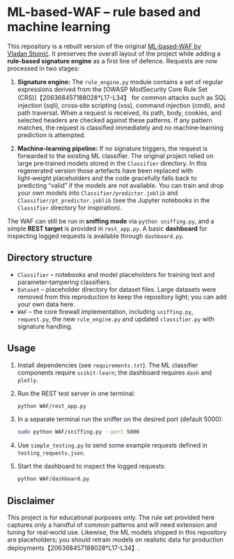 # ML-based‑WAF – rule based and machine learning

This repository is a rebuilt version of the original
[ML‑based‑WAF by Vladan Stojnić](https://github.com/vladan-stojnic/ML-based-WAF).
It preserves the overall layout of the project while adding a **rule‑based
signature engine** as a first line of defence.  Requests are now processed in
two stages:

1. **Signature engine:** The `rule_engine.py` module contains a set of
   regular expressions derived from the [OWASP ModSecurity Core Rule Set
   (CRS)]【206368457188028†L17-L34】 for common attacks such as SQL injection (sqli), cross‑site
   scripting (xss), command injection (cmdi), and path traversal.  When a
   request is received, its path, body, cookies, and selected headers are
   checked against these patterns.  If any pattern matches, the request is
   classified immediately and no machine‑learning prediction is attempted.

2. **Machine‑learning pipeline:** If no signature triggers, the request is
   forwarded to the existing ML classifier.  The original project relied on
   large pre‑trained models stored in the `Classifier` directory.  In this
   regenerated version those artefacts have been replaced with light‑weight
   placeholders and the code gracefully falls back to predicting “valid” if the
   models are not available.  You can train and drop your own models into
   `Classifier/predictor.joblib` and `Classifier/pt_predictor.joblib` (see the
   Jupyter notebooks in the `Classifier` directory for inspiration).

The WAF can still be run in **sniffing mode** via `python sniffing.py`, and a
simple **REST target** is provided in `rest_app.py`.  A basic **dashboard** for
inspecting logged requests is available through `dashboard.py`.

## Directory structure

* `Classifier` – notebooks and model placeholders for training text and
  parameter‑tampering classifiers.
* `Dataset` – placeholder directory for dataset files.  Large datasets were
  removed from this reproduction to keep the repository light; you can add
  your own data here.
* `WAF` – the core firewall implementation, including
  `sniffing.py`, `request.py`, the new `rule_engine.py` and updated
  `classifier.py` with signature handling.

## Usage

1. Install dependencies (see `requirements.txt`).  The ML classifier
   components require `scikit‑learn`; the dashboard requires `dash` and
   `plotly`.
2. Run the REST test server in one terminal:

   ```bash
   python WAF/rest_app.py
   ```

3. In a separate terminal run the sniffer on the desired port (default 5000):

   ```bash
   sudo python WAF/sniffing.py --port 5000
   ```

4. Use `simple_testing.py` to send some example requests defined in
   `testing_requests.json`.

5. Start the dashboard to inspect the logged requests:

   ```bash
   python WAF/dashboard.py
   ```

## Disclaimer

This project is for educational purposes only.  The rule set provided here
captures only a handful of common patterns and will need extension and
tuning for real‑world use.  Likewise, the ML models shipped in this
repository are placeholders; you should retrain models on realistic data for
production deployments【206368457188028†L17-L34】.
